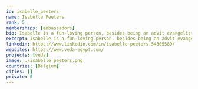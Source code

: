 ```yaml
---
id: isabelle_peeters
name: Isabelle Peeters
rank: 5
memberships: [ambassadors]
bio: Isabelle is a fun-loving person, besides being an advit evangelist of the ThreeFold Movement she is the owner of the Veda boats and hosts retreats on the beautiful river Nile. Everything Isabella does comes from the heart with an enormous amount of passion. Her dreams is to help people grow in awareness, and make the world a more colorful and peaceful place by doing so.
excerpt: Isabelle is a fun-loving person, besides being an advit evangelist of the ThreeFold Movement.
linkedin: https://www.linkedin.com/in/isabelle-peeters-54305589/
websites: https://www.veda-egypt.com/
projects: [veda]
image: ./isabelle_peeters.png
countries: [Belgium]
cities: []
private: 0
---
```

